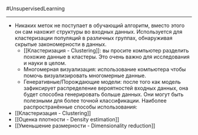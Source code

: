 #UnsupervisedLearning 

---
- Никаких меток не поступает в обучающий алгоритм, вместо этого он сам нахожит структуры во входных данных. Используется для кластеризации популяций в различных группах, обнаруживая скрытые закономерности в данных.	  
	- [[Кластеризация - Clustering]]: вы просите компьютер разделить похожие данные в кластеры. Это очень важно для исследования и науки в целом.
	- Многомерная визуализация: использование компьютера чтобы помочь визуализировать многомерные данные.
	- Генеративные/Порождающие модели: после того как модель зафиксирует распределение вероятностей входных данных, она будет способна генерировать больше данных. Они могут быть полезными для более точной классификации.
Наиболее распространённые способы использования:
- [[Кластеризация - Clustering]]
- [[Оценка плотности - Density estimation]]
- [[Уменьшение размерности - Dimensionality reduction]]

